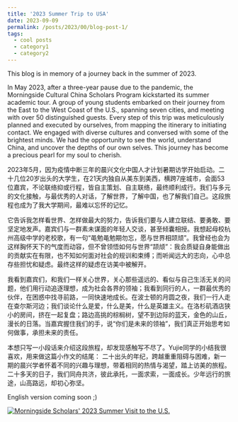 ```yaml
---
title: '2023 Summer Trip to USA'
date: 2023-09-09
permalink: /posts/2023/00/blog-post-1/
tags:
  - cool posts
  - category1
  - category2
---
```


This blog is in memory of a journey back in the summer of 2023. 

In May 2023, after a three-year pause due to the pandemic, the Morningside Cultural China Scholars Program kickstarted its summer academic tour. A group of young students embarked on their journey from the East to the West Coast of the U.S., spanning seven cities, and meeting with over 50 distinguished guests. Every step of this trip was meticulously planned and executed by ourselves, from mapping the itinerary to initiating contact. We engaged with diverse cultures and conversed with some of the brightest minds. We had the opportunity to see the world, understand China, and uncover the depths of our own selves. This journey has become a precious pearl for my soul to cherish.

2023年5月，因为疫情中断三年的晨兴文化中国人才计划暑期访学开始启动。二十几位20岁出头的大学生，在21天内独自从美东到美西，横跨7座城市，会面53位嘉宾，不论联络抑或行程，皆自主策划、自主联络，最终顺利成行。我们与多元的文化接触，与最优秀的人对话，了解世界，了解中国，也了解我们自己。这段旅程也成为了我大学期间，最难以忘怀的记忆。

它告诉我怎样看世界、怎样做最大的努力，告诉我们要与人建立联结、要勇敢、要坚定地发声。嘉宾们与一群素未谋面的年轻人交谈，甚至倾囊相授。我想起母校杭州高级中学的老校歌，有一句“黾勉黾勉期勿忘，愿与世界相颉颃”。我曾经也会为这样胸怀天下的气度而动容，但不曾领悟如何与世界“颉颃”：我会质疑自身能做出的贡献实在有限，也不知如何面对社会的规训和束缚；而听闻远大的志向，心中总存些担忧和疑虑。最终这样的疑虑在访美中被解开。

我看到嘉宾们，和我们一样关心世界，关心那些遥远的、看似与自己生活无关的问题，他们用行动追逐理想，成为社会各界的领袖；我看到同行的人，一群最优秀的伙伴，在困惑中找寻前路，一同快速地成长。在波士顿的月圆之夜，我们一行人走在查尔斯河边；我们谈论什么是爱，什么是美，什么是英雄主义。在洛杉矶酒店狭小的房间，挤在一起复盘；路边高挑的棕榈树，望不到边际的蓝天，金色的山丘，漫长的日落。当嘉宾握住我们的手，说“你们是未来的领袖”，我们真正开始思考如何做事，承担未来的责任。

本想只写一小段话来介绍这段旅程，却发现感触写不尽了。Yujie同学的小结我很喜欢，用来做这篇小作文的结尾：
二十出头的年纪，跨越重重阻碍与困难，新一期的晨兴学者怀着不同的兴趣与理想，带着相同的热情与渴望，踏上访美的旅程。
二十多天的日子，我们同舟共济，彼此承托，一面求索，一面成长。少年远行的旅途，山高路远，却初心弥坚。

English version coming soon ;)


[![Morningside Scholars' 2023 Summer Visit to the U.S.](https://res.cloudinary.com/marcomontalbano/image/upload/v1706436803/video_to_markdown/images/youtube--E7wkZX68Yd4-c05b58ac6eb4c4700831b2b3070cd403.jpg)](https://youtu.be/E7wkZX68Yd4 "Morningside Scholars' 2023 Summer Visit to the U.S.")


